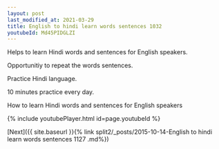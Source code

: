 ```yaml
---
layout: post
last_modified_at: 2021-03-29
title: English to hindi learn words sentences 1032 
youtubeId: Md45PIDGLZI
---
```

 
 
Helps to learn Hindi words and sentences for English speakers.

Opportunitiy to repeat the words sentences. 

Practice Hindi language. 
 
10 minutes practice every day. 
 
How to learn Hindi words and sentences for English speakers 
 
{% include youtubePlayer.html id=page.youtubeId %}
 
 
[Next]({{ site.baseurl }}{% link  split2/_posts/2015-10-14-English to hindi learn words sentences 1127 .md%})
 
